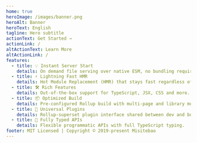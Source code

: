 ```yaml
---
home: true
heroImage: /images/banner.png
heroAlt: Banner
heroText: English
tagline: Hero subtitle
actionText: Get Started →
actionLink: /
altActionText: Learn More
altActionLink: /
features:
  - title: 💡 Instant Server Start
    details: On demand file serving over native ESM, no bundling required!
  - title: ⚡️ Lightning Fast HMR
    details: Hot Module Replacement (HMR) that stays fast regardless of app size.
  - title: 🛠️ Rich Features
    details: Out-of-the-box support for TypeScript, JSX, CSS and more.
  - title: 📦 Optimized Build
    details: Pre-configured Rollup build with multi-page and library mode support.
  - title: 🔩 Universal Plugins
    details: Rollup-superset plugin interface shared between dev and build.
  - title: 🔑 Fully Typed APIs
    details: Flexible programmatic APIs with full TypeScript typing.
footer: MIT Licensed | Copyright © 2019-present Misitebao
---
```

